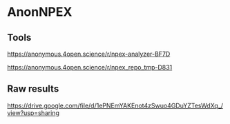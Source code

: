 # AnonNPEX

## Tools
https://anonymous.4open.science/r/npex-analyzer-BF7D

https://anonymous.4open.science/r/npex_repo_tmp-D831

## Raw results
https://drive.google.com/file/d/1ePNEmYAKEnot4zSwuo4GDuYZTesWdXq_/view?usp=sharing
